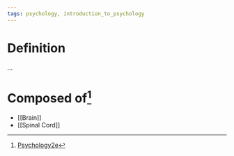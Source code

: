 ```yaml
---
tags: psychology, introduction_to_psychology
---
```


# Definition

...

# Composed of[^1]
- [[Brain]]
- [[Spinal Cord]]

[^1]: [Psychology2e](zotero://open-pdf/library/items/SSTBV7L5?page=20)